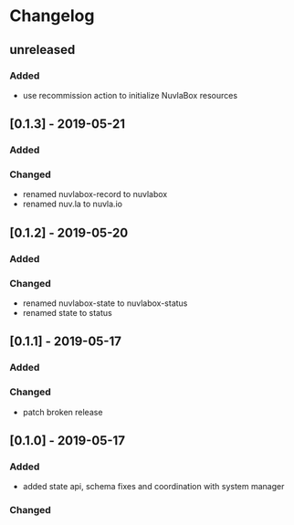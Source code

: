 # Changelog
## unreleased
### Added
- use recommission action to initialize NuvlaBox resources
## [0.1.3] - 2019-05-21
### Added
### Changed
- renamed nuvlabox-record to nuvlabox
- renamed nuv.la to nuvla.io
## [0.1.2] - 2019-05-20
### Added
### Changed
- renamed nuvlabox-state to nuvlabox-status
- renamed state to status
## [0.1.1] - 2019-05-17
### Added
### Changed
- patch broken release
## [0.1.0] - 2019-05-17
### Added 
- added state api, schema fixes and coordination with system manager
### Changed





 
